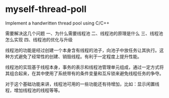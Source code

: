 # myself-thread-poll
Implement a handwritten thread pool using C/C++

需要解决这几个问题
一、为什么需要线程池
二、线程池的原理是什么
三、线程池怎么实现
四、线程池的优化与升级


线程池的功能是经过创建一个本身含有线程的池子，向池子中放任务让其执行。这种方式避免了经常性的创建、销毁线程。有利于一定程度上提升性能。

线程池的实现基于线程本身，事务的表示和线程池管理单元组成，通过一定方式将其组合起来，在其中使用了系统带有的条件变量和互斥锁来避免线程任务的争夺。

对于这个基础功能来讲，线程池可用的一些功能还有待增加，比如：显示闲置线程，增加线程池的线程等等。
